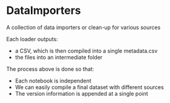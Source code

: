 # DataImporters
A collection of data importers or clean-up for various sources

Each loader outputs:  
* a CSV, which is then compiled into a single metadata.csv  
* the files into an intermediate folder  

The process above is done so that:  
* Each notebook is independent  
* We can easily compile a final dataset with different sources  
* The version information is appended at a single point  